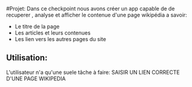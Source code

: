 #Projet:
Dans ce checkpoint nous avons créer un app capable de de recuperer , analyse et afficher le contenue d'une page wikipédia a savoir:
- Le titre de la page
- Les articles et leurs contenues
- Les lien vers les autres pages du site
## Utilisation:
L'utilisateur n'a qu'une suele tâche à faire: SAISIR UN LIEN CORRECTE D'UNE PAGE WIKIPEDIA
